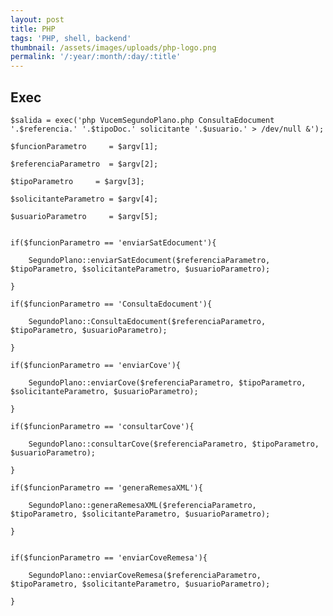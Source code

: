 ```yaml
---
layout: post
title: PHP
tags: 'PHP, shell, backend'
thumbnail: /assets/images/uploads/php-logo.png
permalink: '/:year/:month/:day/:title'
---
```

## Exec

```
$salida = exec('php VucemSegundoPlano.php ConsultaEdocument '.$referencia.' '.$tipoDoc.' solicitante '.$usuario.' > /dev/null &');
```

```
$funcionParametro     = $argv[1];
```

```
$referenciaParametro  = $argv[2];
```

```
$tipoParametro     = $argv[3];
```

```
$solicitanteParametro = $argv[4];
```

```
$usuarioParametro     = $argv[5];
```

```

```

```
if($funcionParametro == 'enviarSatEdocument'){
```

```
	SegundoPlano::enviarSatEdocument($referenciaParametro, $tipoParametro, $solicitanteParametro, $usuarioParametro);
```

```
}
```

```
if($funcionParametro == 'ConsultaEdocument'){
```

```
	SegundoPlano::ConsultaEdocument($referenciaParametro, $tipoParametro, $usuarioParametro);	
```

```
}
```

```
if($funcionParametro == 'enviarCove'){
```

```
	SegundoPlano::enviarCove($referenciaParametro, $tipoParametro, $solicitanteParametro, $usuarioParametro);
```

```
}
```

```
if($funcionParametro == 'consultarCove'){
```

```
	SegundoPlano::consultarCove($referenciaParametro, $tipoParametro, $usuarioParametro);
```

```
}
```

```
if($funcionParametro == 'generaRemesaXML'){
```

```
	SegundoPlano::generaRemesaXML($referenciaParametro, $tipoParametro, $solicitanteParametro, $usuarioParametro);
```

```
}
```

```

```

```
if($funcionParametro == 'enviarCoveRemesa'){
```

```
	SegundoPlano::enviarCoveRemesa($referenciaParametro, $tipoParametro, $solicitanteParametro, $usuarioParametro);
```

```
}
```
